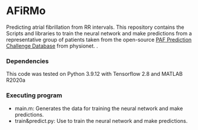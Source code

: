 # AFiRMo
Predicting atrial fibrillation from RR intervals. This repository contains the Scripts and libraries to train the neural network and make predictions from a representative group of patients taken from the open-source [PAF Prediction Challenge Database](https://physionet.org/content/afpdb/1.0.0/) from physionet. .  

### Dependencies
This code was tested on Python 3.9.12 with Tensorflow 2.8 and MATLAB R2020a

### Executing program

* main.m: Generates the data for training the neural network and make predictions.
* train&predict.py: Use to train the neural network and make predictions.
